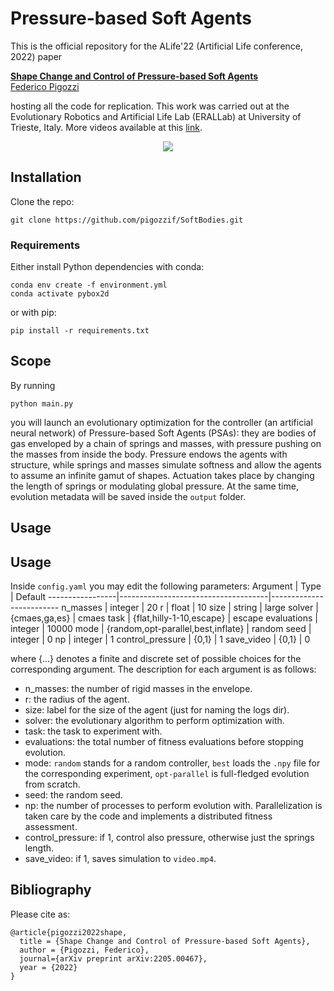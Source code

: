 # Pressure-based Soft Agents
This is the official repository for the ALife'22 (Artificial Life conference, 2022) paper

**<a href="https://arxiv.org/abs/2205.00467">Shape Change and Control of Pressure-based Soft Agents</a>**
<br>
<a href="https://pigozzif.github.io">Federico Pigozzi</a>
<br>

hosting all the code for replication. This work was carried out at the Evolutionary Robotics and Artificial Life Lab (ERALLab) at University of Trieste, Italy. More videos available at this [link](https://pressuresoftagents.github.io).

<div align="center">
<img src="teaser.gif"></img>
</div>

## Installation
Clone the repo:
```
git clone https://github.com/pigozzif/SoftBodies.git
```
### Requirements
Either install Python dependencies with conda:
```
conda env create -f environment.yml
conda activate pybox2d
```
or with pip:
```
pip install -r requirements.txt
```

## Scope
By running
```
python main.py
```
you will launch an evolutionary optimization for the controller (an artificial neural network) of Pressure-based Soft Agents (PSAs): they are bodies of gas enveloped by a chain of springs and masses, with pressure pushing on the masses from inside the body. Pressure endows the agents with structure, while springs and masses simulate softness and allow the agents to assume an infinite gamut of shapes. Actuation takes place by changing the length of springs or modulating global pressure. 
At the same time, evolution metadata will be saved inside the `output` folder.

## Usage
## Usage
Inside `config.yaml` you may edit the following parameters:
Argument         | Type                                | Default
-----------------|-------------------------------------|-------------------------
n_masses         | integer                             | 20
r                | float                               | 10
size             | string                              | large
solver           | {cmaes,ga,es}                       | cmaes
task             | {flat,hilly-1-10,escape}            | escape
evaluations      | integer                             | 10000
mode             | {random,opt-parallel,best,inflate}  | random
seed             | integer                             | 0
np               | integer                             | 1
control_pressure | {0,1}                               | 1
save_video       | {0,1}                               | 0

where {...} denotes a finite and discrete set of possible choices for the corresponding argument. The description for each argument is as follows:
* n_masses: the number of rigid masses in the envelope.
* r: the radius of the agent.
* size: label for the size of the agent (just for naming the logs dir).
* solver: the evolutionary algorithm to perform optimization with.
* task: the task to experiment with.
* evaluations: the total number of fitness evaluations before stopping evolution.
* mode: `random` stands for a random controller, `best` loads the `.npy` file for the corresponding experiment, `opt-parallel` is full-fledged evolution from scratch.
* seed: the random seed.
* np: the number of processes to perform evolution with. Parallelization is taken care by the code and implements a distributed fitness assessment.
* control_pressure: if 1, control also pressure, otherwise just the springs length.
* save_video: if 1, saves simulation to `video.mp4`.

## Bibliography
Please cite as:
```
@article{pigozzi2022shape,
  title = {Shape Change and Control of Pressure-based Soft Agents},
  author = {Pigozzi, Federico},
  journal={arXiv preprint arXiv:2205.00467},
  year = {2022}
}
```
